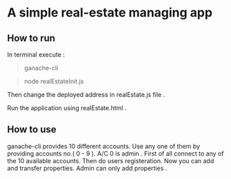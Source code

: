# A simple real-estate managing app

## How to run

In terminal execute :

> ganache-cli

> node realEstateInit.js

Then change the deployed address in realEstate.js file .

Run the application using realEstate.html .

## How to use

ganache-cli provides 10 different accounts. Use any one of them by providing accounts no.( 0 - 9 ). A/C 0 is admin .
First of all connect to any of the 10 available accounts. Then do users registeration. Now you can add and transfer properties. Admin can only add properties .  
